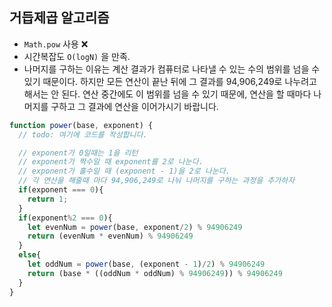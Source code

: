 ## 거듭제곱 알고리즘 

- `Math.pow` 사용 ❌ 
- 시간복잡도 `O(logN)` 을 만족.
- 나머지를 구하는 이유는 계산 결과가 컴퓨터로 나타낼 수 있는 수의 범위를 넘을 수 있기 때문이다. 하지만 모든 연산이 끝난 뒤에 그 결과를 94,906,249로 나누려고 해서는 안 된다. 연산 중간에도 이 범위를 넘을 수 있기 때문에, 연산을 할 때마다 나머지를 구하고 그 결과에 연산을 이어가시기 바랍니다.

```javascript
function power(base, exponent) {
  // todo: 여기에 코드를 작성합니다.

  // exponent가 0일때는 1을 리턴
  // exponent가 짝수일 때 exponent를 2로 나눈다.
  // exponent가 홀수일 때 (exponent - 1)을 2로 나눈다.
  // 각 연산을 해줄때 마다 94,906,249로 나눠 나머지를 구하는 과정을 추가하자
  if(exponent === 0){
    return 1;
  }
  if(exponent%2 === 0){
    let evenNum = power(base, exponent/2) % 94906249
    return (evenNum * evenNum) % 94906249
  }
  else{
    let oddNum = power(base, (exponent - 1)/2) % 94906249
    return (base * ((oddNum * oddNum) % 94906249)) % 94906249
  }
}

```

